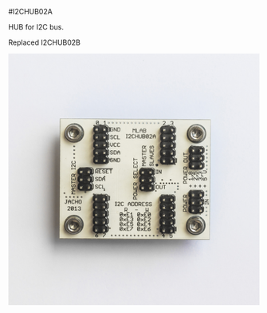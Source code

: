 <!--- PrjInfo ---> <!--- Please remove this line after manually editing --->
<!--- 00a56be08b96043df9e37d6aff7b6990 --->
<!--- Created:20170112-18:22: ---> 
<!--- Author:Mlab: ---> 
<!--- AuthorEmail:mlab@mlab.cz: ---> 
<!--- Tags:imported: ---> 
<!--- Ust:http://www.ust.cz/shop/product_info.php?cPath=22_27&products_id=230&osCsid=nd8783lqmlq7t98fbhdjvv8vv2: ---> 
<!--- Name:I2CHUB02A: --->
#I2CHUB02A 
<!--- LongName --->
HUB for I2C bus.
<!--- ELongName ---> 

<!--- Lead --->
Replaced I2CHUB02B
<!--- ELead ---> 

![LeadImg](DOC/SRC/img/I2CHUB02A_Top_Big.jpg) 


​
​
<!--- Description --->
<!--- EDescription --->
<!--- Content --->
<!--- EContent --->
            